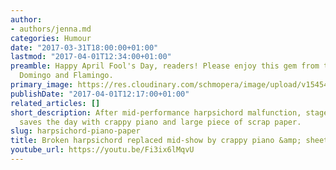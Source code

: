 ```yaml
---
author:
- authors/jenna.md
categories: Humour
date: "2017-03-31T18:00:00+01:00"
lastmod: "2017-04-01T12:34:00+01:00"
preamble: Happy April Fool's Day, readers! Please enjoy this gem from the Placidos
  Domingo and Flamingo.
primary_image: https://res.cloudinary.com/schmopera/image/upload/v1545409169/media/webhook-uploads/1491045447069/2017-04-01---Harpsichord.jpg.jpg
publishDate: "2017-04-01T12:17:00+01:00"
related_articles: []
short_description: After mid-performance harpsichord malfunction, stage management
  saves the day with crappy piano and large piece of scrap paper.
slug: harpsichord-piano-paper
title: Broken harpsichord replaced mid-show by crappy piano &amp; sheet of paper
youtube_url: https://youtu.be/Fi3ix6lMqvU
---
```



